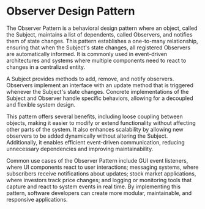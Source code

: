 # Observer Design Pattern

The Observer Pattern is a behavioral design pattern where an object, called the Subject, maintains a list of dependents, called Observers, and notifies them of state changes. This pattern establishes a one-to-many relationship, ensuring that when the Subject's state changes, all registered Observers are automatically informed. It is commonly used in event-driven architectures and systems where multiple components need to react to changes in a centralized entity.

A Subject provides methods to add, remove, and notify observers. Observers implement an interface with an update method that is triggered whenever the Subject's state changes. Concrete implementations of the Subject and Observer handle specific behaviors, allowing for a decoupled and flexible system design.

This pattern offers several benefits, including loose coupling between objects, making it easier to modify or extend functionality without affecting other parts of the system. It also enhances scalability by allowing new observers to be added dynamically without altering the Subject. Additionally, it enables efficient event-driven communication, reducing unnecessary dependencies and improving maintainability.

Common use cases of the Observer Pattern include GUI event listeners, where UI components react to user interactions; messaging systems, where subscribers receive notifications about updates; stock market applications, where investors track price changes; and logging or monitoring tools that capture and react to system events in real time. By implementing this pattern, software developers can create more modular, maintainable, and responsive applications.  
